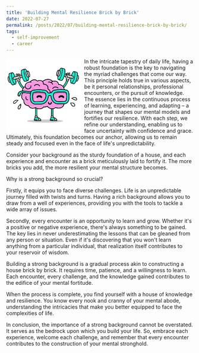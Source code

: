 ```yaml
---
title: 'Building Mental Resilience Brick by Brick'
date: 2022-07-27
permalink: /posts/2022/07/building-mental-resilience-brick-by-brick/
tags:
  - self-improvement
  - career
---
```


<img width="200" alt="mental resilience" src="/images/posts/building-mental-resilience-brick-by-brick.webp" style="float: left; margin-right: 10px;" /> In the intricate tapestry of daily life, having a robust foundation is the key to navigating the myriad challenges that come our way. This principle holds true in various aspects, be it personal relationships, professional encounters, or the pursuit of knowledge. The essence lies in the continuous process of learning, experiencing, and adapting – a journey that shapes our mental models and fortifies our resilience. With each step, we refine our understanding, enabling us to face uncertainty with confidence and grace. Ultimately, this foundation becomes our anchor, allowing us to remain steady and focused even in the face of life's unpredictability.

Consider your background as the sturdy foundation of a house, and each experience and encounter as a brick meticulously laid to fortify it. The more bricks you add, the more resilient your mental structure becomes.

Why is a strong background so crucial?

Firstly, it equips you to face diverse challenges. Life is an unpredictable journey filled with twists and turns. Having a rich background allows you to draw from a well of experiences, providing you with the tools to tackle a wide array of issues.

Secondly, every encounter is an opportunity to learn and grow. Whether it's a positive or negative experience, there's always something to be gained. The key lies in never underestimating the lessons that can be gleaned from any person or situation. Even if it's discovering that you won't learn anything from a particular individual, that realization itself contributes to your reservoir of wisdom.

Building a strong background is a gradual process akin to constructing a house brick by brick. It requires time, patience, and a willingness to learn. Each encounter, every challenge, and the knowledge gained contributes to the edifice of your mental fortitude.

When the process is complete, you find yourself with a house of knowledge and resilience. You know every nook and cranny of your mental abode, understanding the intricacies that make you better equipped to face the complexities of life.

In conclusion, the importance of a strong background cannot be overstated. It serves as the bedrock upon which you build your life. So, embrace each experience, welcome each challenge, and remember that every encounter contributes to the construction of your mental stronghold.
